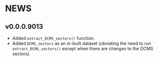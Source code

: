 # NEWS

## v0.0.0.9013

* Added `extract_DCMS_sectors()` function.
* Added `DCMS_sectors` as an in-built dataset (obviating the need to run `extract_DCMS_sectors()` except when there are changes to the DCMS sectors).
